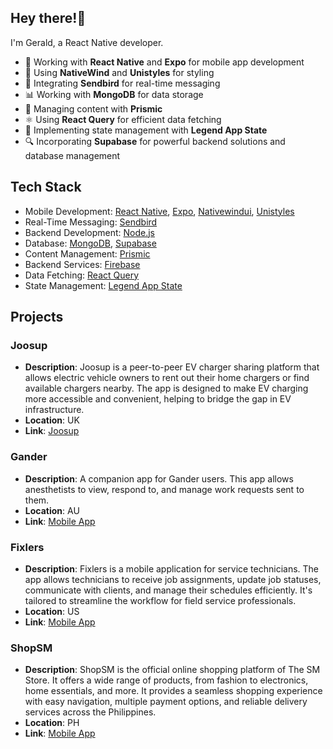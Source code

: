 <!--
**campanagerald/campanagerald** is a ✨ _special_ ✨ repository because its `README.md` (this file) appears on your GitHub profile.

Here are some ideas to get you started:

# ![Your Repository's Stats](https://github-readme-stats.vercel.app/api/top-langs/?username=coyksdev&theme=blue-green)
# ![Your Repository's Stats](https://github-readme-stats.vercel.app/api?username=coyksdev&show_icons=true)

-->

## Hey there!👋

I'm Gerald, a React Native developer.

- 📱 Working with **React Native** and **Expo** for mobile app development
- 🎨 Using **NativeWind** and **Unistyles** for styling
- 📡 Integrating **Sendbird** for real-time messaging
- 📊 Working with **MongoDB** for data storage
- 📝 Managing content with **Prismic**
- ⚛️ Using **React Query** for efficient data fetching
- 🧠 Implementing state management with **Legend App State**
- 🔍 Incorporating **Supabase** for powerful backend solutions and database management

## Tech Stack

- Mobile Development: [React Native](https://reactnative.dev/), [Expo](https://expo.dev/), [Nativewindui](https://nativewindui.com/), [Unistyles](https://www.unistyl.es/)
- Real-Time Messaging: [Sendbird](https://sendbird.com/)
- Backend Development: [Node.js](https://nodejs.org/)
- Database: [MongoDB](https://www.mongodb.com/), [Supabase](https://supabase.com/)
- Content Management: [Prismic](https://prismic.io/)
- Backend Services: [Firebase](https://firebase.google.com/)
- Data Fetching: [React Query](https://tanstack.com/query/latest/docs/framework/react/overview)
- State Management: [Legend App State](https://legendapp.com/open-source/state/v3/intro/introduction/)

## Projects

### Joosup
- **Description**: Joosup is a peer-to-peer EV charger sharing platform that allows electric vehicle owners to rent out their home chargers or find available chargers nearby. The app is designed to make EV charging more accessible and convenient, helping to bridge the gap in EV infrastructure.
- **Location**: UK
- **Link**: [Joosup](https://www.joosup.com/) 

### Gander
- **Description**: A companion app for Gander users. This app allows anesthetists to view, respond to, and manage work requests sent to them.
- **Location**: AU
- **Link**: [Mobile App](https://play.google.com/store/apps/details?id=com.moretonblue.gander&hl=en)

### Fixlers
- **Description**: Fixlers is a mobile application for service technicians. The app allows technicians to receive job assignments, update job statuses, communicate with clients, and manage their schedules efficiently. It's tailored to streamline the workflow for field service professionals.
- **Location**: US
- **Link**: [Mobile App](https://play.google.com/store/apps/details?id=com.fixlerstechnicians&hl=en&gl=US)

### ShopSM
- **Description**: ShopSM is the official online shopping platform of The SM Store. It offers a wide range of products, from fashion to electronics, home essentials, and more. It provides a seamless shopping experience with easy navigation, multiple payment options, and reliable delivery services across the Philippines.
- **Location**: PH
- **Link**: [Mobile App](https://apps.apple.com/ph/app/shopsm/id1473939651)

